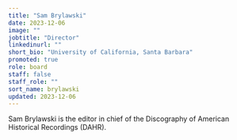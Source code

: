 ```yaml
---
title: "Sam Brylawski"
date: 2023-12-06
image: ""
jobtitle: "Director"
linkedinurl: ""
short_bio: "University of California, Santa Barbara"
promoted: true
role: board
staff: false
staff_role: ""
sort_name: brylawski
updated: 2023-12-06
---
```


Sam Brylawski is the editor in chief of the Discography of
American Historical Recordings (DAHR).